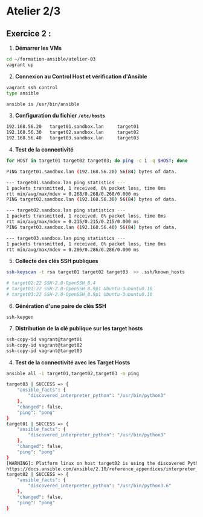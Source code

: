 # Atelier 2/3

## Exercice 2 : 

1. **Démarrer les VMs**  
```bash
cd ~/formation-ansible/atelier-03
vagrant up
```

2. **Connexion au Control Host et vérification d'Ansible**
```bash
vagrant ssh control
type ansible

ansible is /usr/bin/ansible
```

3. **Configuration du fichier `/etc/hosts`**
```bash
192.168.56.20   target01.sandbox.lan     target01
192.168.56.30   target02.sandbox.lan     target02
192.168.56.40   target03.sandbox.lan     target03
```

4. **Test de la connectivité**
```bash
for HOST in target01 target02 target03; do ping -c 1 -q $HOST; done

PING target01.sandbox.lan (192.168.56.20) 56(84) bytes of data.

--- target01.sandbox.lan ping statistics ---
1 packets transmitted, 1 received, 0% packet loss, time 0ms
rtt min/avg/max/mdev = 0.268/0.268/0.268/0.000 ms
PING target02.sandbox.lan (192.168.56.30) 56(84) bytes of data.

--- target02.sandbox.lan ping statistics ---
1 packets transmitted, 1 received, 0% packet loss, time 0ms
rtt min/avg/max/mdev = 0.215/0.215/0.215/0.000 ms
PING target03.sandbox.lan (192.168.56.40) 56(84) bytes of data.

--- target03.sandbox.lan ping statistics ---
1 packets transmitted, 1 received, 0% packet loss, time 0ms
rtt min/avg/max/mdev = 0.286/0.286/0.286/0.000 ms
```

5. **Collecte des clés SSH publiques**
```bash
ssh-keyscan -t rsa target01 target02 target03  >> .ssh/known_hosts

# target02:22 SSH-2.0-OpenSSH_8.4
# target01:22 SSH-2.0-OpenSSH_8.9p1 Ubuntu-3ubuntu0.10
# target03:22 SSH-2.0-OpenSSH_8.9p1 Ubuntu-3ubuntu0.10
```

6. **Génération d'une paire de clés SSH**
```
ssh-keygen
```

7. **Distribution de la clé publique sur les target hosts**
```bash
ssh-copy-id vagrant@target01
ssh-copy-id vagrant@target02
ssh-copy-id vagrant@target03
```


4. **Test de la connectivité avec les Target Hosts**
```bash
ansible all -i target01,target02,target03 -m ping

target03 | SUCCESS => {
    "ansible_facts": {
        "discovered_interpreter_python": "/usr/bin/python3"
    },
    "changed": false,
    "ping": "pong"
}
target01 | SUCCESS => {
    "ansible_facts": {
        "discovered_interpreter_python": "/usr/bin/python3"
    },
    "changed": false,
    "ping": "pong"
}
[WARNING]: Platform linux on host target02 is using the discovered Python interpreter at /usr/bin/python3.6, but future installation of another Python interpreter could change the meaning of that path. See
https://docs.ansible.com/ansible/2.10/reference_appendices/interpreter_discovery.html for more information.
target02 | SUCCESS => {
    "ansible_facts": {
        "discovered_interpreter_python": "/usr/bin/python3.6"
    },
    "changed": false,
    "ping": "pong"
}
```